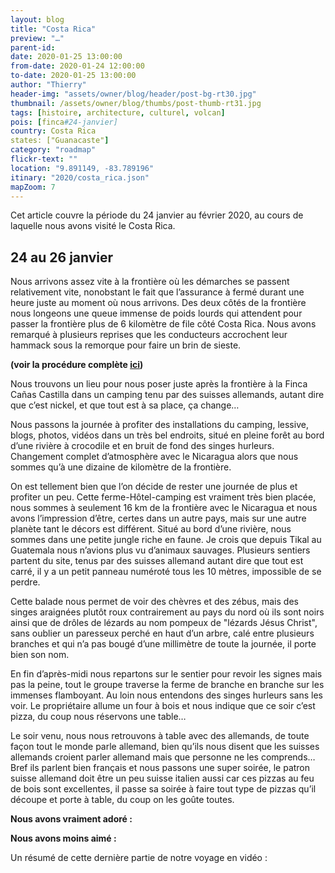 ```yaml
---
layout: blog
title: "Costa Rica"
preview: "…"
parent-id:
date: 2020-01-25 13:00:00
from-date: 2020-01-24 12:00:00
to-date: 2020-01-25 13:00:00
author: "Thierry"
header-img: "assets/owner/blog/header/post-bg-rt30.jpg"
thumbnail: /assets/owner/blog/thumbs/post-thumb-rt31.jpg
tags: [histoire, architecture, culturel, volcan]
pois: [finca#24-janvier]
country: Costa Rica
states: ["Guanacaste"]
category: "roadmap"
flickr-text: ""
location: "9.891149, -83.789196"
itinary: "2020/costa_rica.json"
mapZoom: 7
---
```


Cet article couvre la période du 24 janvier au février 2020, au cours de laquelle nous avons visité le Costa Rica.

## 24 au 26 janvier

Nous arrivons assez vite à la frontière où les démarches se passent relativement vite, nonobstant le fait que l’assurance à fermé durant une heure juste au moment où nous arrivons. Des deux côtés de la frontière nous longeons une queue immense de poids lourds qui attendent pour passer la frontière plus de 6 kilomètre de file côté Costa Rica. Nous avons remarqué à plusieurs reprises que les conducteurs accrochent leur hammack sous la remorque pour faire un brin de sieste.

**(voir la procédure complète <a href="{{site.baseurl}}{% post_url 2020/2020-01-24-costa-rica-frontiere %}">ici</a>)**

Nous trouvons un lieu pour nous poser juste après la frontière à la Finca Cañas Castilla dans un camping tenu par des suisses allemands, autant dire que c’est nickel, et que tout est à sa place, ça change…

Nous passons la journée à profiter des installations du camping, lessive, blogs, photos, vidéos dans un très bel endroits, situé en pleine forêt au bord d’une rivière à crocodile et en bruit de fond des singes hurleurs. Changement complet d’atmosphère avec le Nicaragua alors que nous sommes qu’à une dizaine de kilomètre de la frontière.

On est tellement bien que l’on décide de rester une journée de plus et profiter un peu. Cette ferme-Hôtel-camping est vraiment très bien placée, nous sommes à seulement 16 km de la frontière avec le Nicaragua et nous avons l’impression d’être, certes dans un autre pays, mais sur une autre planète tant le décors est différent. Situé au bord d’une rivière, nous sommes dans une petite jungle riche en faune. Je crois que depuis Tikal au Guatemala nous n’avions plus vu d’animaux sauvages. Plusieurs sentiers partent du site, tenus par des suisses allemand autant dire que tout est carré, il y a un petit panneau numéroté tous les 10 mètres, impossible de se perdre.

Cette balade nous permet de voir des chèvres et des zébus, mais des singes araignées plutôt roux contrairement au pays du nord où ils sont noirs ainsi que de drôles de lézards au nom pompeux de "lézards Jésus Christ", sans oublier un paresseux perché en haut d’un arbre, calé entre plusieurs branches et qui n’a pas bougé d’une millimètre de toute la journée, il porte bien son nom.

En fin d’après-midi nous repartons sur le sentier pour revoir les signes mais pas la peine, tout le groupe traverse la ferme de branche en branche sur les immenses flamboyant. Au loin nous entendons des singes hurleurs sans les voir. Le propriétaire allume un four à bois et nous indique que ce soir c’est pizza, du coup nous réservons une table…

Le soir venu, nous nous retrouvons à table avec des allemands, de toute façon tout le monde parle allemand, bien qu’ils nous disent que les suisses allemands croient parler allemand mais que personne ne les comprends… Bref ils parlent bien français et nous passons une super soirée, le patron suisse allemand doit être un peu suisse italien aussi car ces pizzas au feu de bois sont excellentes, il passe sa soirée à faire tout type de pizzas qu’il découpe et porte à table, du coup on les goûte toutes.

**Nous avons vraiment adoré :**

**Nous avons moins aimé :**

Un résumé de cette dernière partie de notre voyage en vidéo :
